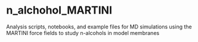 # n_alchohol_MARTINI
Analysis scripts, notebooks, and example files for MD simulations using the MARTINI force fields to study n-alcohols in model membranes
